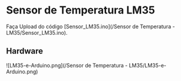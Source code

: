# Sensor de Temperatura LM35

Faça Upload do código [Sensor_LM35.ino](/Sensor de Temperatura - LM35/Sensor_LM35.ino).

## Hardware
![LM35-e-Arduino.png](/Sensor de Temperatura - LM35/LM35-e-Arduino.png)